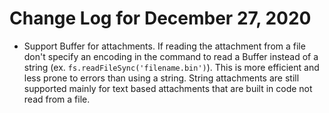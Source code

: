 # Change Log for December 27, 2020

- Support Buffer for attachments. If reading the attachment from a file don't specify an encoding in the command to read a Buffer instead of a string (ex. `fs.readFileSync('filename.bin')`). This is more efficient and less prone to errors than using a string. String attachments are still supported mainly for text based attachments that are built in code not read from a file.
